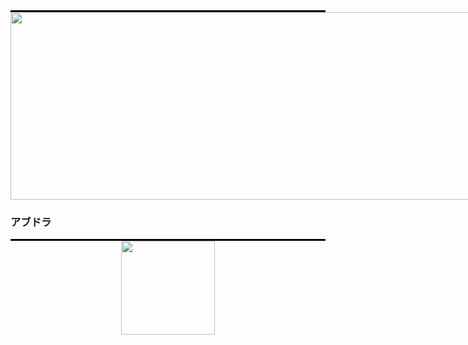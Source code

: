 <hr style="width: 100%; border: none; border-top: 2px solid black; margin: 0;">
<div style="width: 100vw; overflow: hidden;">
  <img src="https://media1.giphy.com/media/v1.Y2lkPTc5MGI3NjExOHVucjBramJwa3B5OGdsMno1OTdvZW9mdzB5enpyYzB2ZHd0ZDVkciZlcD12MV9pbnRlcm5hbF9naWZfYnlfaWQmY3Q9Zw/5GB2Ev2tRvCefb8B0d/giphy.gif" 
       style="width: 100vw; height: 300px; object-fit: fill;" />
</div>
<h4 align="left">
</h4>
<h3>アブドラ</h3>
<hr style="width: 100%; border: none; border-top: 2px solid black; margin: 0;">

</div>
<div align="center"> <img height="150px" src="https://media4.giphy.com/media/v1.Y2lkPTc5MGI3NjExNzJ6azFwdmFpdm52emloY3F4Yng3ZzZiczg1dm1seGgwNHJiMjByeCZlcD12MV9pbnRlcm5hbF9naWZfYnlfaWQmY3Q9cw/P22ErVqWLCQMzQQ2yI/giphy.gif"/></div>
